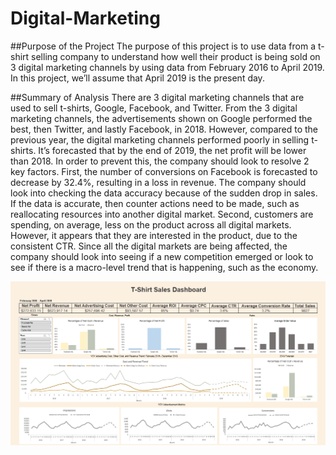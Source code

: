 # Digital-Marketing

##Purpose of the Project
The purpose of this project is to use data from a t-shirt selling company to understand how well their product is being sold on 3 digital marketing channels by using data from February 2016 to April 2019. In this project, we’ll assume that April 2019 is the present day.


##Summary of Analysis
There are 3 digital marketing channels that are used to sell t-shirts, Google, Facebook, and Twitter. From the 3 digital marketing channels, the advertisements shown on Google performed the best, then Twitter, and lastly Facebook, in 2018. However, compared to the previous year, the digital marketing channels performed poorly in selling t-shirts. It’s forecasted that by the end of 2019, the net profit will be lower than 2018. In order to prevent this, the company should look to resolve 2 key factors. First, the number of conversions on Facebook is forecasted to decrease by 32.4%, resulting in a loss in revenue. The company should look into checking the data accuracy because of the sudden drop in sales. If the data is accurate, then counter actions need to be made, such as reallocating resources into another digital market. Second, customers are spending, on average, less on the product across all digital markets. However, it appears that they are interested in the product, due to the consistent CTR. Since all the digital markets are being affected, the company should look into seeing if a new competition emerged or look to see if there is a macro-level trend that is happening, such as the economy.

![alt text](https://github.com/ckim309/Digital-Marketing/blob/main/Dashboard.png?raw=true)

